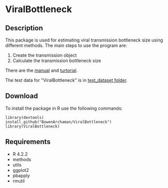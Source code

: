 # ViralBottleneck
## Description
This package is used for estimating viral transmission bottleneck size using different methods.
The main steps to use the program are:
1. Create the transmission object
2. Calculate the transmission bottleneck size 
   
There are the [manual](manual_and_tutorial/ViralBottleneck_manual_0.1.0.pdf) and [turtorial](manual_and_tutorial/Tutorial.pdf).

The test data for "ViralBottleneck" is in [test_dataset folder](test_dataset).

## Download
To install the package in R use the following commands: 
```
library(devtools)
install_github("BowenArchaman/ViralBottleneck")
library(ViralBottleneck)
```

## Requirements
- R 4.2.2
- methods
- utils
- ggplot2
- pbapply
- rmutil

